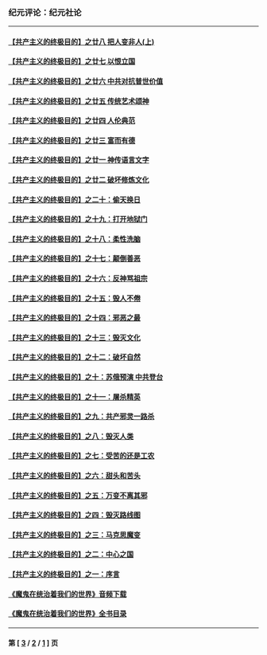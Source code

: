 ### 纪元评论：纪元社论
---
#### [【共产主义的终极目的】之廿八 把人变非人(上)](../../pages/nsc422/n11340492.md) 
#### [【共产主义的终极目的】之廿七 以恨立国](../../pages/nsc422/n11336944.md) 
#### [【共产主义的终极目的】之廿六 中共对抗普世价值](../../pages/nsc422/n11324785.md) 
#### [【共产主义的终极目的】之廿五 传统艺术颂神](../../pages/nsc422/n11296396.md) 
#### [【共产主义的终极目的】之廿四 人伦典范](../../pages/nsc422/n11296397.md) 
#### [【共产主义的终极目的】之廿三 富而有德](../../pages/nsc422/n11283598.md) 
#### [【共产主义的终极目的】之廿一 神传语言文字](../../pages/nsc422/n11263265.md) 
#### [【共产主义的终极目的】之廿二 破坏修炼文化](../../pages/nsc422/n11245728.md) 
#### [【共产主义的终极目的】之二十：偷天换日](../../pages/nsc422/n11238846.md) 
#### [【共产主义的终极目的】之十九：打开地狱门](../../pages/nsc422/n11206376.md) 
#### [【共产主义的终极目的】之十八：柔性洗脑](../../pages/nsc422/n11199994.md) 
#### [【共产主义的终极目的】之十七：颠倒善恶](../../pages/nsc422/n11179782.md) 
#### [【共产主义的终极目的】之十六：反神骂祖宗](../../pages/nsc422/n11166798.md) 
#### [【共产主义的终极目的】之十五：毁人不倦](../../pages/nsc422/n11166792.md) 
#### [【共产主义的终极目的】之十四：邪恶之最](../../pages/nsc422/n11150249.md) 
#### [【共产主义的终极目的】之十三：毁灭文化](../../pages/nsc422/n11135227.md) 
#### [【共产主义的终极目的】之十二：破坏自然](../../pages/nsc422/n11135214.md) 
#### [【共产主义的终极目的】之十：苏俄预演 中共登台](../../pages/nsc422/n11118424.md) 
#### [【共产主义的终极目的】之十一：屠杀精英](../../pages/nsc422/n11118442.md) 
#### [【共产主义的终极目的】之九：共产邪灵一路杀](../../pages/nsc422/n11114139.md) 
#### [【共产主义的终极目的】之八：毁灭人类](../../pages/nsc422/n11108503.md) 
#### [【共产主义的终极目的】之七：受苦的还是工农](../../pages/nsc422/n11101809.md) 
#### [【共产主义的终极目的】之六：甜头和苦头](../../pages/nsc422/n11096971.md) 
#### [【共产主义的终极目的】之五：万变不离其邪](../../pages/nsc422/n11091285.md) 
#### [【共产主义的终极目的】之四：毁灭路线图](../../pages/nsc422/n11086284.md) 
#### [【共产主义的终极目的】之三：马克思魔变](../../pages/nsc422/n11061941.md) 
#### [【共产主义的终极目的】之二：中心之国](../../pages/nsc422/n11047728.md) 
#### [【共产主义的终极目的】之一：序言](../../pages/nsc422/n11086077.md) 
#### [《魔鬼在统治着我们的世界》音频下载](../../pages/nsc422/n10635553.md) 
#### [《魔鬼在统治着我们的世界》全书目录](../../pages/nsc422/n10464261.md) 

---
#### 第 [ [3](./3.md) / [2](./2.md) / [1](./1.md) ] 页
